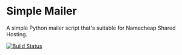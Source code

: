 # Simple Mailer
A simple Python mailer script that's suitable for Namecheap Shared Hosting.

[![Build Status](https://travis-ci.com/zedr/simple-namecheap-mailer.svg?branch=master)](https://travis-ci.com/zedr/simple-namecheap-mailer)
